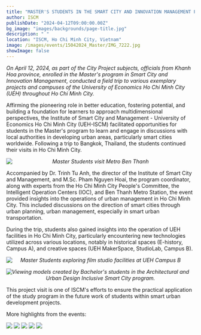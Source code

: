 ```yaml
---
title: "MASTER'S STUDENTS IN THE SMART CITY AND INNOVATION MANAGEMENT PROGAM FROM KHANH HOA PROVINCE WENT ON A PRACTICAL TRIP TO HO CHI MINH CITY."
author: ISCM
publishDate: "2024-04-12T09:00:00.00Z"
bg_image: "images/backgrounds/page-title.jpg"
description: " "
location: "ISCM, Ho Chi Minh City, Vietnam"
image: /images/events/15042024_Master/IMG_7222.jpg
showImage: false
---
```


_On April 12, 2024, as part of the City Project subjects, officials from Khanh Hoa province, enrolled in the Master's program in Smart City and Innovation Management, conducted a field trip to various exemplary projects and campuses of the University of Economics Ho Chi Minh City (UEH) throughout Ho Chi Minh City._

Affirming the pioneering role in better education, fostering potential, and building a foundation for learners to approach multidimensional perspectives, the Institute of Smart City and Management - University of Economics Ho Chi Minh City (UEH-ISCM) facilitated opportunities for students in the Master's program to learn and engage in discussions with local authorities in developing urban areas, particularly smart cities worldwide. Following a trip to Bangkok, Thailand, the students continued their visits in Ho Chi Minh City.

<img src="/images/events/15042024_Master/IMG_7222.jpg" loading="lazy" />

_<center style="margin-top: -30px">Master Students visit Metro Ben Thanh</center>_

Accompanied by Dr. Trinh Tu Anh, the director of the Institute of Smart City and Management, and M.Sc. Pham Nguyen Hoai, the program coordinator, along with experts from the Ho Chi Minh City People's Committee, the Intelligent Operation Centers (IOC), and Ben Thanh Metro Station, the event provided insights into the operations of urban management in Ho Chi Minh City. This included discussions on the direction of smart cities through urban planning, urban management, especially in smart urban transportation.

During the trip, students also gained insights into the operation of UEH facilities in Ho Chi Minh City, particularly encountering new technologies utilized across various locations, notably in historical spaces (E-history, Campus A), and creative spaces (UEH MakerSpace, StudioLab, Campus B).

<img src="/images/events/15042024_Master/IMG_7515.jpg" loading="lazy" />

_<center style="margin-top: -30px">Master Students exploring film studio facilities at UEH Campus B</center>_

<img src="/images/events/15042024_Master/IMG_7531.jpg" loading="lazy" />

_<center style="margin-top: -30px">Viewing models created by Bachelor's students in the Architectural and Urban Design Inclusive Smart City program.</center>_

This project visit is one of ISCM's efforts to ensure the practical application of the study program in the future work of students within smart urban development projects.

More highlights from the events:

<img src="/images/events/15042024_Master/IMG_7472.jpg" loading="lazy" />
<img src="/images/events/15042024_Master/IMG_7196.jpg" loading="lazy" />
<img src="/images/events/15042024_Master/IMG_7214.jpg" loading="lazy" />
<img src="/images/events/15042024_Master/IMG_7177.jpg" loading="lazy" />
<img src="/images/events/15042024_Master/IMG_7292.jpg" loading="lazy" />
